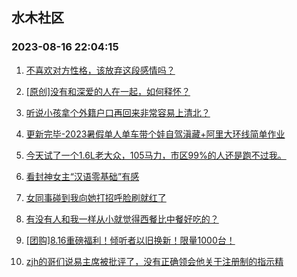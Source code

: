 ## 水木社区 
### 2023-08-16 22:04:15

1. [不喜欢对方性格，该放弃这段感情吗？](https://www.mysmth.net/nForum/article/FamilyLife/1766360547)

2. [[原创]没有和深爱的人在一起，如何释怀？](https://www.mysmth.net/nForum/article/Divorce/2038970)

3. [听说小孩拿个外籍户口再回来非常容易上清北？](https://www.mysmth.net/nForum/article/ChildEducation/2261217)

4. [更新完毕-2023暑假单人单车带个娃自驾滇藏+阿里大环线简单作业](https://www.mysmth.net/nForum/article/Travel/946800)

5. [今天试了一个1.6L老大众，105马力，市区99%的人还是跑不过我。](https://www.mysmth.net/nForum/article/AutoWorld/1944656063)

6. [看封神女主“汉语零基础”有感](https://www.mysmth.net/nForum/article/Movie/3536033)

7. [女同事碰到我向她打招呼脸刷就红了](https://www.mysmth.net/nForum/article/Love/6265736)

8. [有没有人和我一样从小就觉得西餐比中餐好吃的？](https://www.mysmth.net/nForum/article/Food/1682794)

9. [[团购]8.16重磅福利！倾听者以旧换新！限量1000台！](https://www.mysmth.net/nForum/article/ADAgent_TG/1307102)

10. [zjh的哥们说易主席被批评了，没有正确领会他关于注册制的指示精](https://www.mysmth.net/nForum/article/Stock/10614631)

